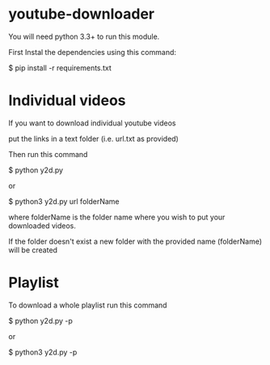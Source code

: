 # youtube-downloader

You will need python 3.3+ to run this module.

First Instal the dependencies using this command:

$ pip install -r requirements.txt


# Individual videos

If you want to download individual youtube videos 

put the links in a text folder (i.e. url.txt as provided)

Then run this command

$ python y2d.py <url> <folderName>

or
 
$ python3 y2d.py url folderName

where folderName is the folder name where you wish to put your downloaded videos.

If the folder doesn't exist a new folder with the provided name (folderName) will be created

# Playlist

To download a whole playlist run this command

$ python y2d.py -p <playlistURL>
  
  or
  
$ python3 y2d.py -p <playlistURL>
